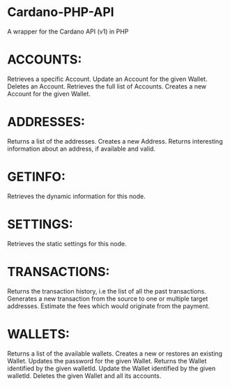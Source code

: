 # Cardano-PHP-API
A wrapper for the Cardano API (v1) in PHP 

# ACCOUNTS: 
  Retrieves a specific Account.
  Update an Account for the given Wallet.
  Deletes an Account.
  Retrieves the full list of Accounts.
  Creates a new Account for the given Wallet.

# ADDRESSES:
  Returns a list of the addresses.
  Creates a new Address.
  Returns interesting information about an address, if available and valid.

# GETINFO:
  Retrieves the dynamic information for this node.

# SETTINGS:
  Retrieves the static settings for this node.

# TRANSACTIONS:
  Returns the transaction history, i.e the list of all the past transactions.
  Generates a new transaction from the source to one or multiple target addresses.
  Estimate the fees which would originate from the payment.

# WALLETS:
  Returns a list of the available wallets.
  Creates a new or restores an existing Wallet.
  Updates the password for the given Wallet.
  Returns the Wallet identified by the given walletId.
  Update the Wallet identified by the given walletId.
  Deletes the given Wallet and all its accounts.








